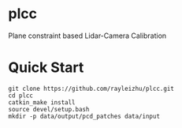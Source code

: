 # plcc
Plane constraint based Lidar-Camera Calibration

# Quick Start
```
git clone https://github.com/rayleizhu/plcc.git
cd plcc
catkin_make install
source devel/setup.bash
mkdir -p data/output/pcd_patches data/input
```
